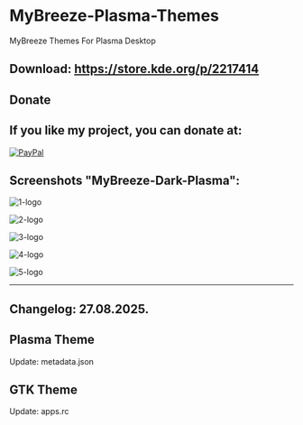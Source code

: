
# MyBreeze-Plasma-Themes
MyBreeze Themes For Plasma Desktop


Download: https://store.kde.org/p/2217414
-------------------------------------------



<html>
  <head>
    <meta charset="utf-8" />
  </head>
  <body>
    <h2>Donate</h2>
    <h2>If you like my project, you can donate at:</h2>
    <a href="https://www.paypal.com/paypalme/VesnaLazic">
    <img src="PayPal.png" alt="PayPal" />
    </a>
  </body>
</html>



Screenshots "MyBreeze-Dark-Plasma":
-----------------------------------

![1-logo](https://github.com/user-attachments/assets/653e1fa6-7aa3-4d7f-802a-597a02a85326)

![2-logo](https://github.com/user-attachments/assets/e2b1f217-0b49-48e4-b304-17305a7acdd7)

![3-logo](https://github.com/user-attachments/assets/65bbe159-2076-4719-a33a-ed5b7a248f6b)

![4-logo](https://github.com/user-attachments/assets/d214c56f-a6a9-43d7-ba14-97f0a6af4f81)

![5-logo](https://github.com/user-attachments/assets/72afff84-1011-487e-b284-c4b73a48d940)

___________________________________________________________________________________________


Changelog: 27.08.2025.
---------------------

Plasma Theme
-------------

Update: metadata.json

GTK Theme
----------

Update: apps.rc
